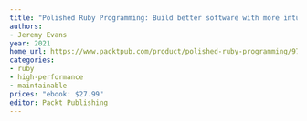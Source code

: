 ```yaml
---
title: "Polished Ruby Programming: Build better software with more intuitive, maintainable, scalable, and high-performance Ruby code"
authors:
- Jeremy Evans
year: 2021
home_url: https://www.packtpub.com/product/polished-ruby-programming/9781801072724
categories:
- ruby
- high-performance
- maintainable
prices: "ebook: $27.99"
editor: Packt Publishing
---
```

